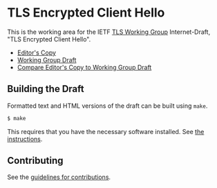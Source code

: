 # TLS Encrypted Client Hello

This is the working area for the IETF [TLS Working Group](https://datatracker.ietf.org/wg/tls/documents/) Internet-Draft, "TLS Encrypted Client Hello".

* [Editor's Copy](https://tlswg.github.io/draft-ietf-tls-esni/#go.draft-ietf-tls-esni.html)
* [Working Group Draft](https://tools.ietf.org/html/draft-ietf-tls-esni)
* [Compare Editor's Copy to Working Group Draft](https://tlswg.github.io/draft-ietf-tls-esni/#go.draft-ietf-tls-esni.diff)

## Building the Draft

Formatted text and HTML versions of the draft can be built using `make`.

```sh
$ make
```

This requires that you have the necessary software installed.  See
[the instructions](https://github.com/martinthomson/i-d-template/blob/master/doc/SETUP.md).


## Contributing

See the
[guidelines for contributions](https://github.com/tlswg/draft-ietf-tls-esni/blob/master/CONTRIBUTING.md).
